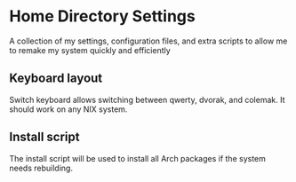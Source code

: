 # Home Directory Settings
A collection of my settings, configuration files, and extra scripts to allow me to remake my system quickly and efficiently

## Keyboard layout
Switch keyboard allows switching between qwerty, dvorak, and colemak. It should work on any NIX system.

## Install script
The install script will be used to install all Arch packages if the system needs rebuilding.
